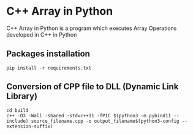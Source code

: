# C++ Array in Python
C++ Array in Python is a program which executes Array Operations developed in C++ in Python

## Packages installation
```
pip install -r requirements.txt
```

## Conversion of CPP file to DLL (Dynamic Link Library)
```
cd build
c++ -O3 -Wall -shared -std=c++11 -fPIC $(python3 -m pybind11 --include) source_filename.cpp -o output_filename$(python3-config --extension-suffix)
```